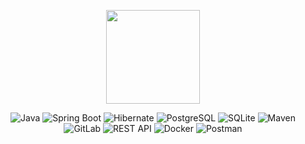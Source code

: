 <p align="center">
   <a href="https://github.com/maksim1908/github-readme-stats">
       <img height=150 src="https://github-readme-stats.vercel.app/api/top-langs/?username=maksim1908&layout=compact&theme=highcontrast"/>
   </a>
</p>
<!-- <p align="center">
   <img src="https://github-profile-summary-cards.vercel.app/api/cards/profile-details?username=maksim1908&theme=highcontrast" alt="GitHub Stats"/>
</p> -->
<p align="center">
   <img src="https://img.shields.io/badge/Java-ED8B00?style=for-the-badge&logo=java&logoColor=white" alt="Java"/>
   <img src="https://img.shields.io/badge/Spring_Boot-6DB33F?style=for-the-badge&logo=spring&logoColor=white" alt="Spring Boot"/>
   <img src="https://img.shields.io/badge/Hibernate-59666C?style=for-the-badge&logo=hibernate&logoColor=white" alt="Hibernate"/>
   <img src="https://img.shields.io/badge/PostgreSQL-336791?style=for-the-badge&logo=postgresql&logoColor=white" alt="PostgreSQL"/>
   <img src="https://img.shields.io/badge/SQLite-003B57?style=for-the-badge&logo=sqlite&logoColor=white" alt="SQLite"/>
   <img src="https://img.shields.io/badge/Maven-C71A36?style=for-the-badge&logo=apache-maven&logoColor=white" alt="Maven"/>
   <img src="https://img.shields.io/badge/GitLab-FC6D26?style=for-the-badge&logo=gitlab&logoColor=white" alt="GitLab"/>
   <img src="https://img.shields.io/badge/REST_API-FF6F00?style=for-the-badge&logo=swagger&logoColor=white" alt="REST API"/>
   <img src="https://img.shields.io/badge/Docker-2496ED?style=for-the-badge&logo=docker&logoColor=white" alt="Docker"/>
   <img src="https://img.shields.io/badge/Postman-FF6C37?style=for-the-badge&logo=postman&logoColor=white" alt="Postman"/>
</p>

